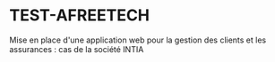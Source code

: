 # TEST-AFREETECH
Mise en place d'une application web pour la gestion des clients et les assurances : cas de la société INTIA
